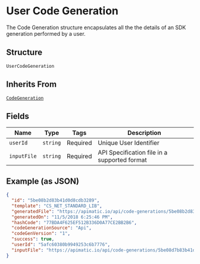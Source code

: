 
# User Code Generation

The Code Generation structure encapsulates all the  the details of an SDK generation performed by a user.

## Structure

`UserCodeGeneration`

## Inherits From

[`CodeGeneration`](/doc/models/code-generation.md)

## Fields

| Name | Type | Tags | Description |
|  --- | --- | --- | --- |
| `userId` | `string` | Required | Unique User Identifier |
| `inputFile` | `string` | Required | API Specification file in a supported format |

## Example (as JSON)

```json
{
  "id": "5be08b2d83b41d0d8cdb3289",
  "template": "CS_NET_STANDARD_LIB",
  "generatedFile": "https://apimatic.io/api/code-generations/5be08b2d83b41d0d8cdb3289/generated-sdk",
  "generatedOn": "11/5/2018 6:25:46 PM",
  "hashCode": "77BDA4F625EF512B336D0A77CE2BB2B6",
  "codeGenerationSource": "Api",
  "codeGenVersion": "1",
  "success": true,
  "userId": "5afc60380b9949253c6b7776",
  "inputFile": "https://apimatic.io/api/code-generations/5be08d7b83b41d0d8cdb3958/input-file"
}
```

